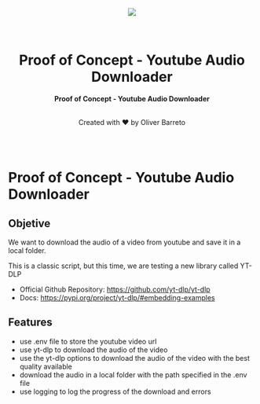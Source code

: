 <div align="center">
  <a href="https://oliverbarreto.com">
    <img src="https://www.oliverbarreto.com/images/site-logo.png" />
  </a>
</div>
</br>
</br>
<div align="center">
  <h1>Proof of Concept - Youtube Audio Downloader</h1>
  <strong>Proof of Concept - Youtube Audio Downloader</strong>
  </br>
  </br>
  <p>Created with ❤️ by Oliver Barreto</p>
</div>

</br>
</br>

# Proof of Concept - Youtube Audio Downloader

## Objetive

We want to download the audio of a video from youtube and save it in a local folder.

This is a classic script, but this time, we are testing a new library called YT-DLP

- Official Github Repository: https://github.com/yt-dlp/yt-dlp
- Docs: https://pypi.org/project/yt-dlp/#embedding-examples

## Features

- use .env file to store the youtube video url
- use yt-dlp to download the audio of the video
- use the yt-dlp options to download the audio of the video with the best quality available
- download the audio in a local folder with the path specified in the .env file
- use logging to log the progress of the download and errors
